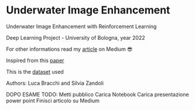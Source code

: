# Underwater Image Enhancement
Underwater Image Enhancement with Reinforcement Learning

Deep Learning Project - University of Bologna, year 2022

For other informations read my [article](https://medium.com/@sissuan/underwater-image-enhancement-with-reinforcement-learning-7c150a465e53) on Medium 😎

Inspired from this [paper](https://ieeexplore.ieee.org/document/9751218)

This is the [dataset](https://li-chongyi.github.io/proj_benchmark.html) used

Authors: Luca Bracchi and Silvia Zandoli


DOPO ESAME TODO: Metti pubblico
Carica Notebook
Carica presentazione power point
Finisci articolo su Medium
